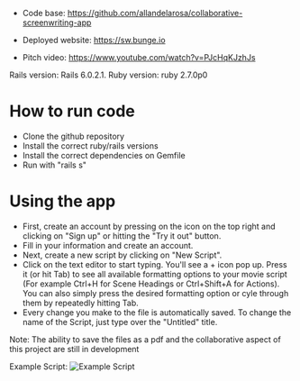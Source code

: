 - Code base: https://github.com/allandelarosa/collaborative-screenwriting-app

- Deployed website: https://sw.bunge.io

- Pitch video: https://www.youtube.com/watch?v=PJcHqKJzhJs

Rails version: Rails 6.0.2.1. Ruby version: ruby 2.7.0p0

# How to run code
- Clone the github repository
- Install the correct ruby/rails versions
- Install the correct dependencies on Gemfile
- Run with "rails s"

# Using the app
- First, create an account by pressing on the icon on the top right and clicking on "Sign up" or hitting the "Try it out" button.
- Fill in your information and create an account.
- Next, create a new script by clicking on "New Script".
- Click on the text editor to start typing. You'll see a + icon pop up. Press it (or hit Tab) to see all available formatting options to your movie script (For example Ctrl+H for Scene Headings or Ctrl+Shift+A for Actions). You can also simply press the desired formatting option or cyle through them by repeatedly hitting Tab.
- Every change you make to the file is automatically saved. To change the name of the Script, just type over the "Untitled" title.



Note: The ability to save the files as a pdf and the collaborative aspect of this project are still in development


Example Script:
![Example Script](https://i.imgur.com/01toz2k.png)
